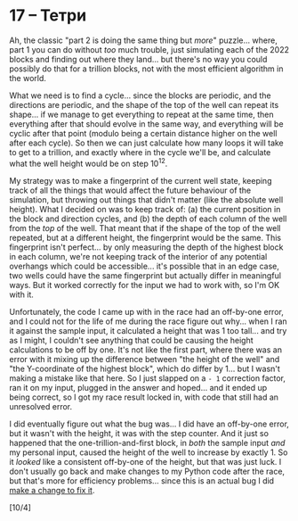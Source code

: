 # 17 &ndash; Тетри
Ah, the classic "part 2 is doing the same thing but _more_" puzzle... where, part 1 you can do without _too_ much trouble, just simulating each of the 2022 blocks and finding out where they land... but there's no way you could possibly do that for a trillion blocks, not with the most efficient algorithm in the world.

What we need is to find a cycle... since the blocks are periodic, and the directions are periodic, and the shape of the top of the well can repeat its shape... if we manage to get everything to repeat at the same time, then everything after that should evolve in the same way, and everything will be cyclic after that point (modulo being a certain distance higher on the well after each cycle). So then we can just calculate how many loops it will take to get to a trillion, and exactly where in the cycle we'll be, and calculate what the well height would be on step 10<sup>12</sup>.

My strategy was to make a fingerprint of the current well state, keeping track of all the things that would affect the future behaviour of the simulation, but throwing out things that didn't matter (like the absolute well height). What I decided on was to keep track of: (a) the current position in the block and direction cycles, and (b) the depth of each column of the well from the _top_ of the well. That meant that if the shape of the top of the well repeated, but at a different height, the fingerprint would be the same. This fingerprint isn't perfect... by only measuring the depth of the highest block in each column, we're not keeping track of the interior of any potential overhangs which could be accessible... it's possible that in an edge case, two wells could have the same fingerprint but actually differ in meaningful ways. But it worked correctly for the input we had to work with, so I'm OK with it.

Unfortunately, the code I came up with in the race had an off-by-one error, and I could not for the life of me during the race figure out why... when I ran it against the sample input, it calculated a height that was 1 too tall... and try as I might, I couldn't see anything that could be causing the height calculations to be off by one. It's not like the first part, where there was an error with it mixing up the difference between "the height of the well" and "the Y-coordinate of the highest block", which do differ by 1... but I wasn't making a mistake like that here. So I just slapped on a `- 1` correction factor, ran it on my input, plugged in the answer and hoped... and it ended up being correct, so I got my race result locked in, with code that still had an unresolved error.

I did eventually figure out what the bug was... I did have an off-by-one error, but it wasn't with the height, it was with the step counter. And it just so happened that the one-trillion-and-first block, in _both_ the sample input _and_ my personal input, caused the height of the well to increase by exactly 1. So it _looked_ like a consistent off-by-one of the height, but that was just luck. I don't usually go back and make changes to my Python code after the race, but that's more for efficiency problems... since this is an actual bug I did [make a change to fix it](https://github.com/mrphlip/aoc/commit/0807c0abca83b858461b771be2f0ed9a3cdbc228).

[10/4]
